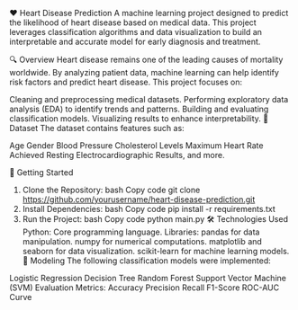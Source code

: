 ❤️ Heart Disease Prediction
A machine learning project designed to predict the likelihood of heart disease based on medical data. This project leverages classification algorithms and data visualization to build an interpretable and accurate model for early diagnosis and treatment.

🔍 Overview
Heart disease remains one of the leading causes of mortality worldwide. By analyzing patient data, machine learning can help identify risk factors and predict heart disease. This project focuses on:

Cleaning and preprocessing medical datasets.
Performing exploratory data analysis (EDA) to identify trends and patterns.
Building and evaluating classification models.
Visualizing results to enhance interpretability.
📁 Dataset
The dataset contains features such as:

Age
Gender
Blood Pressure
Cholesterol Levels
Maximum Heart Rate Achieved
Resting Electrocardiographic Results, and more.

🚀 Getting Started
1. Clone the Repository:
bash
Copy code
git clone https://github.com/yourusername/heart-disease-prediction.git
2. Install Dependencies:
bash
Copy code
pip install -r requirements.txt
3. Run the Project:
bash
Copy code
python main.py
🛠 Technologies Used
Python: Core programming language.
Libraries:
pandas for data manipulation.
numpy for numerical computations.
matplotlib and seaborn for data visualization.
scikit-learn for machine learning models.
🧪 Modeling
The following classification models were implemented:

Logistic Regression
Decision Tree
Random Forest
Support Vector Machine (SVM)
Evaluation Metrics:
Accuracy
Precision
Recall
F1-Score
ROC-AUC Curve
